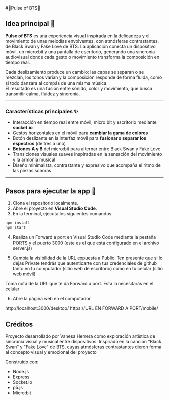 #💜Pulse of BTS💜  

## Idea principal 🎵  
**Pulse of BTS** es una experiencia visual inspirada en la delicadeza y el movimiento de unas melodías envolventes, con atmósferas contrastantes, de Black Swan y Fake Love de BTS. 
La aplicación conecta un dispositivo móvil, un micro:bit y una pantalla de escritorio, generando una sincronía audiovisual donde cada gesto o movimiento transforma la composición en tiempo real.

Cada deslizamiento produce un cambio: las capas se separan o se mezclan, los tonos varían y la composición responde de forma fluida, como si todo danzara al compás de una misma música.  
El resultado es una fusión entre sonido, color y movimiento, que busca transmitir calma, fluidez y sincronía.  

---

### Características principales ✨
- Interacción en tiempo real entre móvil, micro:bit y escritorio mediante **socket.io**  
- Gestos horizontales en el móvil para **cambiar la gama de colores**
- Botón deslizante en la interfaz móvil para **fusionar o separar los espectros** (de tres a uno)
- **Botones A y B** del micro:bit para alternar entre Black Swan y Fake Love
- Transiciones visuales suaves inspiradas en la sensación del movimiento y la armonía musical  
- Diseño minimalista, contrastante y expresivo que acompaña el ritmo de las piezas sonoras  

---

## Pasos para ejecutar la app 🔢

1. Clona el repositorio localmente.  
2. Abre el proyecto en **Visual Studio Code**.  
3. En la terminal, ejecuta los siguientes comandos:

```bash
npm install
npm start
```

4. Realiza un Forward a port en Visual Studio Code mediante la pestaña PORTS y el puerto 3000 (este es el que está configurado en el archivo server.js)

5. Cambia la visibilidad de la URL expuesta a Public. Ten presente que si lo dejas Private tendrás que autenticarte con tus credenciales de github tanto en tu computador (sitio web de escritorio) como en tu celular (sitio web móvil)

Toma nota de la URL que te da Forward a port. Esta la necesitarás en el celular

6. Abre la página web en el computador

http://localhost:3000/desktop/
https://URL EN FORWARD A PORT/mobile/


## Créditos 

Proyecto desarrollado por Vanesa Herrera como exploración artística de sincronía visual y musical entre dispositivos.
Inspirado en la canción “Black Swan” y "Fake Love" de BTS, cuyas atmósferas contrastantes dieron forma al concepto visual y emocional del proyecto

Construido con:
- Node.js
- Express
- Socket.io
- p5.js
- Micro:bit
